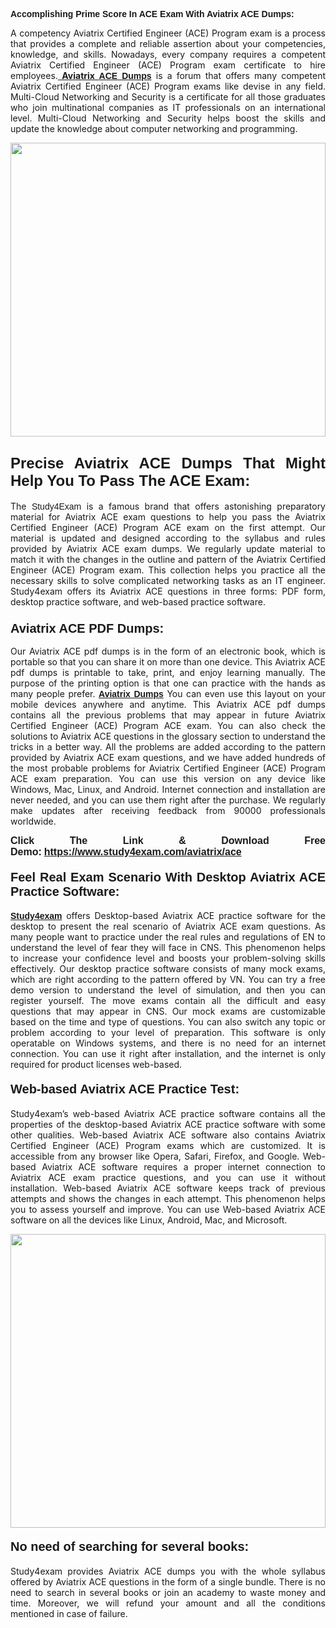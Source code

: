 <span style="font-family:Lucida Sans Unicode,Lucida Grande,sans-serif;"><strong>Accomplishing Prime Score In ACE Exam With Aviatrix ACE Dumps:</strong></span></h1>

<p style="text-align: justify;">A competency Aviatrix Certified Engineer (ACE) Program exam is a process that provides a complete and reliable assertion about your competencies, knowledge, and skills. Nowadays, every company requires a competent Aviatrix Certified Engineer (ACE) Program exam certificate to hire employees.<a href="https://www.study4exam.com/aviatrix/ace-valid-dumps"><strong> Aviatrix <span style="font-family:Verdana,Geneva,sans-serif;">ACE Dumps</span></strong></a> is a forum that offers many competent Aviatrix Certified Engineer (ACE) Program exams like devise in any field. Multi-Cloud Networking and Security is a certificate for all those graduates who join multinational companies as IT professionals on an international level. Multi-Cloud Networking and Security helps boost the skills and update the knowledge about computer networking and programming.</p>

<p style="text-align: justify;"><a href="https://www.study4exam.com/aviatrix/ace"><img alt="" src="https://lh3.googleusercontent.com/pw/AL9nZEVlv7Ske_7_4HBAyUdTuN-7WvZcN6USfD6boPasgRTsSOgYJDiupUICTUV6X1uu6AGge2hWciDKxhKOVo3NFQUTTQUskCQl05KIpPWzKoMrqE_mCRGOXTps-Wcp07HSL0DIbWWBcBIFUI3Ea8n_KHg=w1659-h933-no" style="width: 100%; height: 470px;" /></a></p>

<h2 style="text-align: justify;"><span style="font-family:Lucida Sans Unicode,Lucida Grande,sans-serif;"><strong><span style="font-size:24px;">Precise Aviatrix ACE Dumps That Might Help You To Pass The ACE Exam:</span></strong></span></h2>

<p style="text-align: justify;">The <span style="font-family:Lucida Sans Unicode,Lucida Grande,sans-serif;">Study4Exam</span> is a famous brand that offers astonishing preparatory material for Aviatrix ACE exam questions to help you pass the Aviatrix Certified Engineer (ACE) Program ACE exam on the first attempt. Our material is updated and designed according to the syllabus and rules provided by Aviatrix ACE exam dumps. We regularly update material to match it with the changes in the outline and pattern of the Aviatrix Certified Engineer (ACE) Program exam. This collection helps you practice all the necessary skills to solve complicated networking tasks as an IT engineer. Study4exam offers its Aviatrix ACE questions in three forms: PDF form, desktop practice software, and web-based practice software. </p>

<h3 style="text-align: justify;"><strong><span style="font-size:20px;"><span style="font-family:Lucida Sans Unicode,Lucida Grande,sans-serif;">Aviatrix ACE PDF Dumps:</span></span></strong></h3>

<p style="text-align: justify;">Our Aviatrix ACE pdf dumps is in the form of an electronic book, which is portable so that you can share it on more than one device. This Aviatrix ACE pdf dumps is printable to take, print, and enjoy learning manually. The purpose of the printing option is that one can practice with the hands as many people prefer. <a href="https://www.study4exam.com/aviatrix-exams"><span style="font-family:Lucida Sans Unicode,Lucida Grande,sans-serif;"><strong>Aviatrix Dumps</strong></span></a> You can even use this layout on your mobile devices anywhere and anytime. This Aviatrix ACE pdf dumps contains all the previous problems that may appear in future Aviatrix Certified Engineer (ACE) Program ACE exam. You can also check the solutions to Aviatrix ACE questions in the glossary section to understand the tricks in a better way. All the problems are added according to the pattern provided by Aviatrix ACE exam questions, and we have added hundreds of the most probable problems for Aviatrix Certified Engineer (ACE) Program ACE exam preparation. You can use this version on any device like Windows, Mac, Linux, and Android. Internet connection and installation are never needed, and you can use them right after the purchase. We regularly make updates after receiving feedback from 90000 professionals worldwide.</p>

<p style="text-align: justify;"><span style="font-family:Lucida Sans Unicode,Lucida Grande,sans-serif;"><strong><span style="font-size:16px;">Click The Link & Download Free Demo:</span></strong></span> <strong><span style="font-family:Lucida Sans Unicode,Lucida Grande,sans-serif;"><span style="font-size:16px;"><a href="https://www.study4exam.com/aviatrix/ace">https://www.study4exam.com/aviatrix/ace</a></span></span></strong></p>

<h4 style="text-align: justify;"><strong><span style="font-family:Lucida Sans Unicode,Lucida Grande,sans-serif;"><span style="font-size:20px;">Feel Real Exam Scenario With Desktop Aviatrix ACE Practice Software:</span></span></strong></h4>

<p style="text-align: justify;"><a href="https://www.study4exam.com/"><span style="font-family:Verdana,Geneva,sans-serif;"><strong>Study4exam</strong></span></a> offers Desktop-based Aviatrix ACE practice software for the desktop to present the real scenario of Aviatrix ACE exam questions. As many people want to practice under the real rules and regulations of EN to understand the level of fear they will face in CNS. This phenomenon helps to increase your confidence level and boosts your problem-solving skills effectively. Our desktop practice software consists of many mock exams, which are right according to the pattern offered by VN. You can try a free demo version to understand the level of simulation, and then you can register yourself. The move exams contain all the difficult and easy questions that may appear in CNS. Our mock exams are customizable based on the time and type of questions. You can also switch any topic or problem according to your level of preparation. This software is only operatable on Windows systems, and there is no need for an internet connection. You can use it right after installation, and the internet is only required for product licenses web-based. </p>

<h4 style="text-align: justify;"><span style="font-family:Lucida Sans Unicode,Lucida Grande,sans-serif;"><strong><span style="font-size:20px;">Web-based Aviatrix ACE Practice Test:</span></strong></span></h4>

<p style="text-align: justify;">Study4exam’s web-based Aviatrix ACE practice software contains all the properties of the desktop-based Aviatrix ACE practice software with some other qualities. Web-based Aviatrix ACE software also contains Aviatrix Certified Engineer (ACE) Program exams which are customized. It is accessible from any browser like Opera, Safari, Firefox, and Google. Web-based Aviatrix ACE software requires a proper internet connection to Aviatrix ACE exam practice questions, and you can use it without installation. Web-based Aviatrix ACE software keeps track of previous attempts and shows the changes in each attempt. This phenomenon helps you to assess yourself and improve. You can use Web-based Aviatrix ACE software on all the devices like Linux, Android, Mac, and Microsoft.</p>

<p style="text-align: center;"><a href="https://www.study4exam.com/aviatrix/ace"><img alt="" src="https://lh3.googleusercontent.com/pw/AL9nZEUUSkRyvc4gudeH81RsLWSZLUIhDbbix90UQ4Nknl42MiPXhE2WvgE6ynXQK8mQ23j1q8BlcR3zkz-sugUKDhmp-cvdF7FN6gsDIAW958mBJ52F35JmoMau5RsT1NIRYA6usGyWQMtl6sjcUF3Hd-w=w1659-h933-no" style="width: 100%; height: 470px;" /></a></p>

<h4 style="text-align: justify;"><span style="font-family:Lucida Sans Unicode,Lucida Grande,sans-serif;"><strong><span style="font-size:20px;">No need of searching for several books:</span></strong></span></h4>

<p style="text-align: justify;">Study4exam provides Aviatrix ACE dumps you with the whole syllabus offered by Aviatrix ACE questions in the form of a single bundle. There is no need to search in several books or join an academy to waste money and time. Moreover, we will refund your amount and all the conditions mentioned in case of failure.</p>
